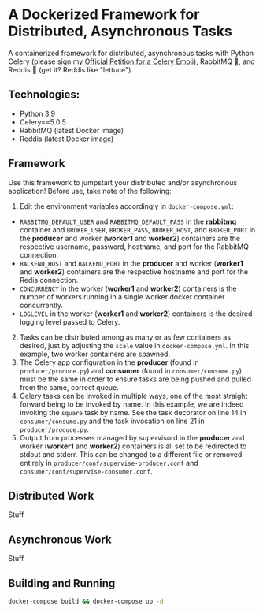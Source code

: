 # A Dockerized Framework for Distributed, Asynchronous Tasks
A containerized framework for distributed, asynchronous tasks with Python Celery (please sign my [Official Petition for a Celery Emoji](https://github.com/frytoli)), RabbitMQ 🐰, and Reddis 🥬 (get it? Reddis like "lettuce").

## Technologies:
* Python 3.9
* Celery==5.0.5
* RabbitMQ (latest Docker image)
* Reddis (latest Docker image)

## Framework
Use this framework to jumpstart your distributed and/or asynchronous application! Before use, take note of the following:
1. Edit the environment variables accordingly in ```docker-compose.yml```:
  * ```RABBITMQ_DEFAULT_USER``` and ```RABBITMQ_DEFAULT_PASS``` in the **rabbitmq** container and ```BROKER_USER```, ```BROKER_PASS```, ```BROKER_HOST```, and ```BROKER_PORT``` in the **producer** and worker (**worker1** and **worker2**) containers are the respective username, password, hostname, and port for the RabbitMQ connection.
  * ```BACKEND_HOST``` and ```BACKEND_PORT``` in the **producer** and worker (**worker1** and **worker2**) containers are the respective hostname and port for the Redis connection.
  * ```CONCURRENCY``` in the worker (**worker1** and **worker2**) containers is the number of workers running in a single worker docker container concurrently.
  * ```LOGLEVEL``` in the worker (**worker1** and **worker2**) containers is the desired logging level passed to Celery.
2. Tasks can be distributed among as many or as few containers as desired, just by adjusting the ```scale``` value in ```docker-compose.yml```. In this example, two worker containers are spawned.
3. The Celery app configuration in the **producer** (found in ```producer/produce.py```) and **consumer** (found in ```consumer/consume.py```) must be the same in order to ensure tasks are being pushed and pulled from the same, correct queue.
4. Celery tasks can be invoked in multiple ways, one of the most straight forward being to be invoked by name. In this example, we are indeed invoking the ```square``` task by name. See the task decorator on line 14 in ```consumer/consume.py``` and the task invocation on line 21 in ```producer/produce.py```.
5. Output from processes managed by supervisord in the **producer** and worker (**worker1** and **worker2**) containers is all set to be redirected to stdout and stderr. This can be changed to a different file or removed entirely in ```producer/conf/supervise-producer.conf``` and ```consumer/conf/supervise-consumer.conf```.

## Distributed Work
Stuff

## Asynchronous Work
Stuff

## Building and Running
``` bash
docker-compose build && docker-compose up -d
```
